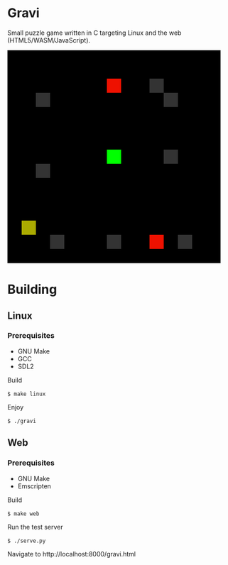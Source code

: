 # Gravi

Small puzzle game written in C targeting Linux and the web (HTML5/WASM/JavaScript).

![Screenshot](docs/screenshot.png)

# Building

## Linux

### Prerequisites
* GNU Make
* GCC
* SDL2

Build
```
$ make linux
```
Enjoy
```
$ ./gravi
```

## Web

### Prerequisites
* GNU Make
* Emscripten

Build
```
$ make web
```
Run the test server
```
$ ./serve.py
```
Navigate to http://localhost:8000/gravi.html
